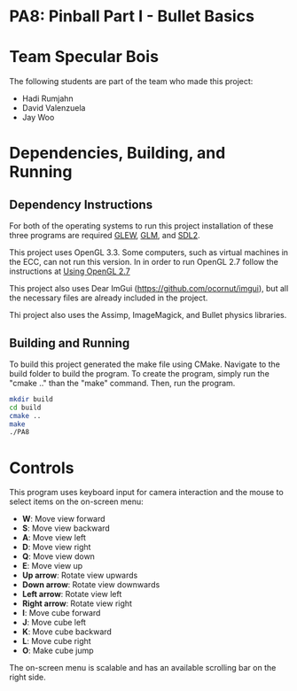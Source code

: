 # PA8: Pinball Part I - Bullet Basics

# Team Specular Bois
The following students are part of the team who made this project:
- Hadi Rumjahn
- David Valenzuela
- Jay Woo

# Dependencies, Building, and Running

## Dependency Instructions
For both of the operating systems to run this project installation of these three programs are required [GLEW](http://glew.sourceforge.net/), [GLM](http://glm.g-truc.net/0.9.7/index.html), and [SDL2](https://wiki.libsdl.org/Tutorials).

This project uses OpenGL 3.3. Some computers, such as virtual machines in the ECC, can not run this version. In in order to run OpenGL 2.7 follow the instructions at [Using OpenGL 2.7](https://github.com/HPC-Vis/computer-graphics/wiki/Using-OpenGL-2.7)

This project also uses Dear ImGui (https://github.com/ocornut/imgui), but all the necessary files are already included in the project.

Thi project also uses the Assimp, ImageMagick, and Bullet physics libraries.

## Building and Running
To build this project generated the make file using CMake. Navigate to the build folder to build the program. To create the program, simply run the "cmake .." than the "make" command. Then, run the program.

```bash
mkdir build
cd build
cmake ..
make
./PA8
```

# Controls
This program uses keyboard input for camera interaction and the mouse to select items on the on-screen menu:
- **W**: Move view forward
- **S**: Move view backward
- **A**: Move view left
- **D**: Move view right
- **Q**: Move view down
- **E**: Move view up
- **Up arrow**: Rotate view upwards
- **Down arrow**: Rotate view downwards
- **Left arrow**: Rotate view left
- **Right arrow**: Rotate view right
- **I**: Move cube forward
- **J**: Move cube left
- **K**: Move cube backward
- **L**: Move cube right
- **O**: Make cube jump


The on-screen menu is scalable and has an available scrolling bar on the right side.
